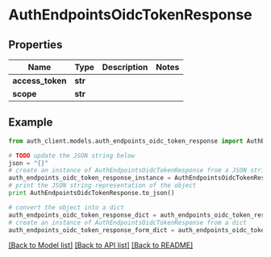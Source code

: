 # AuthEndpointsOidcTokenResponse


## Properties
Name | Type | Description | Notes
------------ | ------------- | ------------- | -------------
**access_token** | **str** |  | 
**scope** | **str** |  | 

## Example

```python
from auth_client.models.auth_endpoints_oidc_token_response import AuthEndpointsOidcTokenResponse

# TODO update the JSON string below
json = "{}"
# create an instance of AuthEndpointsOidcTokenResponse from a JSON string
auth_endpoints_oidc_token_response_instance = AuthEndpointsOidcTokenResponse.from_json(json)
# print the JSON string representation of the object
print AuthEndpointsOidcTokenResponse.to_json()

# convert the object into a dict
auth_endpoints_oidc_token_response_dict = auth_endpoints_oidc_token_response_instance.to_dict()
# create an instance of AuthEndpointsOidcTokenResponse from a dict
auth_endpoints_oidc_token_response_form_dict = auth_endpoints_oidc_token_response.from_dict(auth_endpoints_oidc_token_response_dict)
```
[[Back to Model list]](../README.md#documentation-for-models) [[Back to API list]](../README.md#documentation-for-api-endpoints) [[Back to README]](../README.md)


